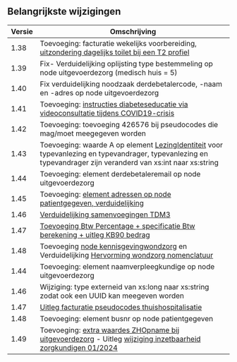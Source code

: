 ## Belangrijkste wijzigingen

| Versie | Omschrijving                                                                                                                                                                                    |
| ------ | ----------------------------------------------------------------------------------------------------------------------------------------------------------------------------------------------- |
| 1.38   | Toevoeging: facturatie wekelijks voorbereiding, [uitzondering dagelijks toilet bij een T2 profiel](nodes#node-profielen) |
| 1.39   | Fix- Verduidelijking oplijsting type bestemmeling op node uitgevoerdezorg (medisch huis = 5)                                                                                                    |
| 1.40   | Fix verduidelijking noodzaak derdebetalercode, -naam en -adres op node uitgevoerdezorg                                                                                                          |
| 1.41   | Toevoeging: [instructies diabeteseducatie via videoconsultatie tijdens COVID19-crisis](/nurse/#covid19-crisis-instructies)                                                                             |
| 1.42   | Toevoeging: toevoeging 426576 bij pseudocodes die mag/moet meegegeven worden                                                                                                                    |
| 1.43   | Toevoeging: waarde A op element [LezingIdentiteit](nodes#node-lezingidentiteit) voor typevanlezing en typevandrager, typevanlezing en typevandrager zijn veranderd van xs:int naar xs:string         |
| 1.44   | Toevoeging: element derdebetaleremail op node uitgevoerdezorg                                                                                                                                   |
| 1.45   | Toevoeging: [element adressen op node patientgegeven, verduidelijking](nodes#element-adres-op-node-patientgegeven)                                                                                   |
| 1.46   | [Verduidelijking samenvoegingen TDM3](/nurse/#samenvoegen-van-verstrekkingen-binnen-eenzelfde-bezoek)                                                                                                  |
| 1.47   | [Toevoeging Btw Percentage + specificatie Btw berekening + uitleg KB90 bedrag](nodes#node-uitgevoerdezorg)                                                                                           |
| 1.48   | Toevoeging [node kennisgevingwondzorg](nodes#node-kennsigevingwondzorg) en Verduidelijking [Hervorming wondzorg nomenclatuur](/nurse/#hervorming-wondzorg-nomenclatuur-december-2022)                       |
| 1.44   | Toevoeging: element naamverpleegkundige op node uitgevoerdezorg                                                                                                                                 |
| 1.46   | Wijziging: type externeid van xs:long naar xs:string zodat ook een UUID kan meegeven worden                                                                                                     |
| 1.47   | [Uitleg facturatie pseudocodes thuishospitalisatie](/nurse/#facturatie-pseudocodes-thuishospitalisatie-juli-2023)                                                                                   |
| 1.48   | Toevoeging: element busnr op node patientgegeven                                                                                                                                                |
| 1.49   | Toevoeging: [extra waardes ZHOpname bij uitgevoerdezorg](nodes#node-uitgevoerdezorg) - Uitleg [wijziging inzetbaarheid zorgkundigen 01/2024](/nurse/#wijziging-inzetbaarheid-zorgkundigen-01-2024)      |
